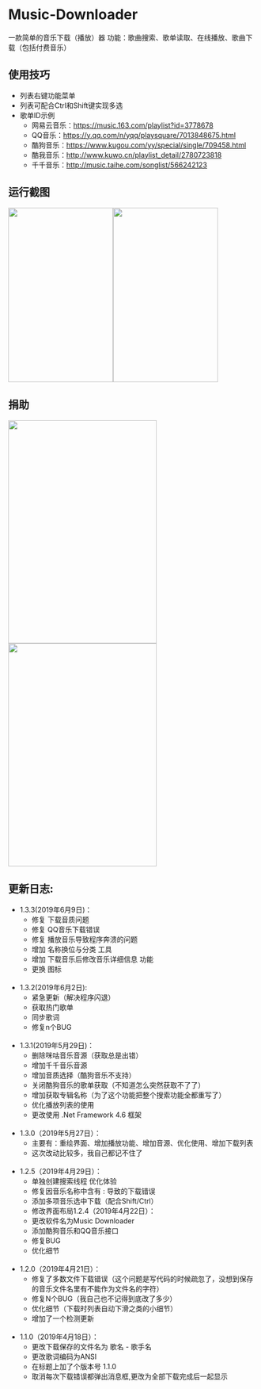 # Music-Downloader
一款简单的音乐下载（播放）器
功能：歌曲搜索、歌单读取、在线播放、歌曲下载（包括付费音乐）
## 使用技巧 
* 列表右键功能菜单
* 列表可配合Ctrl和Shift键实现多选
* 歌单ID示例
   * 网易云音乐：https://music.163.com/playlist?id=3778678
   * QQ音乐：https://y.qq.com/n/yqq/playsquare/7013848675.html
   * 酷狗音乐：https://www.kugou.com/yy/special/single/709458.html
   * 酷我音乐：http://www.kuwo.cn/playlist_detail/2780723818
   * 千千音乐：http://music.taihe.com/songlist/566242123
## 运行截图
<img src="https://github.com/NiTian1207/Music-Downloader/blob/master/MusicPlayer%20Material/%E6%88%AA%E5%9B%BE1.png" width="212" height="352.5‬"><img src="https://github.com/NiTian1207/Music-Downloader/blob/master/MusicPlayer%20Material/%E6%88%AA%E5%9B%BE2.png" width="212" height="352.5‬">

## 捐助
<img src="https://github.com/NiTian1207/Music-Downloader/blob/master/MusicPlayer%20Material/IMG_0019.JPG" width="300" height="450"><img src="https://github.com/NiTian1207/Music-Downloader/blob/master/MusicPlayer%20Material/IMG_0020.JPG" width="300" height="450">

## 更新日志: 
   * 1.3.3(2019年6月9日)：
      * 修复 下载音质问题
      * 修复 QQ音乐下载错误
      * 修复 播放音乐导致程序奔溃的问题
      * 增加 名称换位与分类 工具
      * 增加 下载音乐后修改音乐详细信息 功能
      * 更换 图标
      <br/>
   * 1.3.2(2019年6月2日):
      * 紧急更新（解决程序闪退）
      * 获取热门歌单
      * 同步歌词
      * 修复n个BUG
      <br/>
   * 1.3.1(2019年5月29日)：
      * 删除咪咕音乐音源（获取总是出错）
      * 增加千千音乐音源
      * 增加音质选择（酷狗音乐不支持）
      * 关闭酷狗音乐的歌单获取（不知道怎么突然获取不了了）
      * 增加获取专辑名称（为了这个功能把整个搜索功能全都重写了）
      * 优化播放列表的使用
      * 更改使用 .Net Framework 4.6 框架
      <br/>
   * 1.3.0（2019年5月27日）：
      * 主要有：重绘界面、增加播放功能、增加音源、优化使用、增加下载列表
      * 这次改动比较多，我自己都记不住了
      <br/>
   * 1.2.5（2019年4月29日）：
      * 单独创建搜索线程 优化体验
      * 修复因音乐名称中含有 : 导致的下载错误
      * 添加多项音乐选中下载（配合Shift/Ctrl）
      * 修改界面布局1.2.4（2019年4月22日）：
      * 更改软件名为Music Downloader
      * 添加酷狗音乐和QQ音乐接口
      * 修复BUG
      * 优化细节
      <br/>
   * 1.2.0（2019年4月21日）：
      * 修复了多数文件下载错误（这个问题是写代码的时候疏忽了，没想到保存的音乐文件名里有不能作为文件名的字符）
      * 修复N个BUG（我自己也不记得到底改了多少）
      * 优化细节（下载时列表自动下滑之类的小细节）
      * 增加了一个检测更新
      <br/>
   * 1.1.0（2019年4月18日）：
      * 更改下载保存的文件名为 歌名 - 歌手名
      * 更改歌词编码为ANSI
      * 在标题上加了个版本号 1.1.0
      * 取消每次下载错误都弹出消息框,更改为全部下载完成后一起显示
